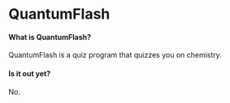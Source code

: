 # QuantumFlash

#### What is QuantumFlash?

QuantumFlash is a quiz program that quizzes you on chemistry.

#### Is it out yet?

No.
